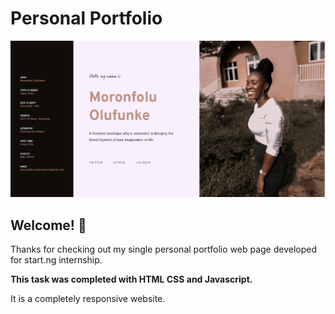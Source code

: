 # Personal Portfolio

![Design preview for the Fylo landing page with two column layout challenge](./images/MoerayocomDesign.png)

## Welcome! 👋

Thanks for checking out my single personal portfolio web page developed for start.ng internship.

**This task was completed with HTML CSS and Javascript.**

It is a completely responsive website.

